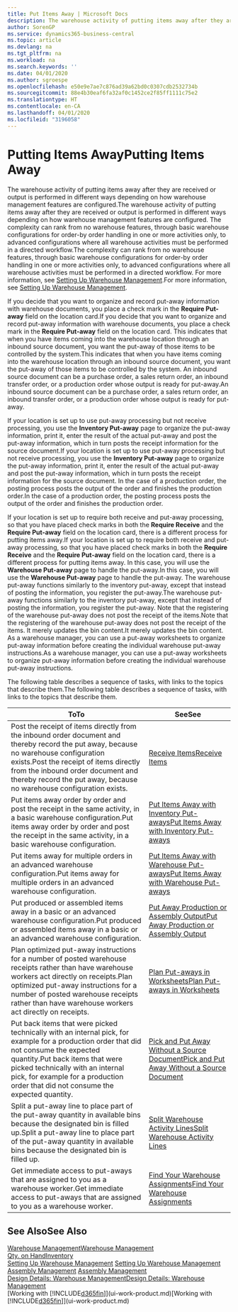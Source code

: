```yaml
---
title: Put Items Away | Microsoft Docs
description: The warehouse activity of putting items away after they are received or output is performed in different ways depending on how warehouse management features are configured.
author: SorenGP
ms.service: dynamics365-business-central
ms.topic: article
ms.devlang: na
ms.tgt_pltfrm: na
ms.workload: na
ms.search.keywords: ''
ms.date: 04/01/2020
ms.author: sgroespe
ms.openlocfilehash: e50e9e7ae7c876ad39a62bd0c0307cdb2532734b
ms.sourcegitcommit: 88e4b30eaf6fa32af0c1452ce2f85ff1111c75e2
ms.translationtype: HT
ms.contentlocale: en-CA
ms.lasthandoff: 04/01/2020
ms.locfileid: "3196058"
---
```

# <a name="putting-items-away"></a><span data-ttu-id="9bcb8-103">Putting Items Away</span><span class="sxs-lookup"><span data-stu-id="9bcb8-103">Putting Items Away</span></span>
<span data-ttu-id="9bcb8-104">The warehouse activity of putting items away after they are received or output is performed in different ways depending on how warehouse management features are configured.</span><span class="sxs-lookup"><span data-stu-id="9bcb8-104">The warehouse activity of putting items away after they are received or output is performed in different ways depending on how warehouse management features are configured.</span></span> <span data-ttu-id="9bcb8-105">The complexity can rank from no warehouse features, through basic warehouse configurations for order-by order handling in one or more activities only, to advanced configurations where all warehouse activities must be performed in a directed workflow.</span><span class="sxs-lookup"><span data-stu-id="9bcb8-105">The complexity can rank from no warehouse features, through basic warehouse configurations for order-by order handling in one or more activities only, to advanced configurations where all warehouse activities must be performed in a directed workflow.</span></span> <span data-ttu-id="9bcb8-106">For more information, see [Setting Up Warehouse Management](warehouse-setup-warehouse.md).</span><span class="sxs-lookup"><span data-stu-id="9bcb8-106">For more information, see [Setting Up Warehouse Management](warehouse-setup-warehouse.md).</span></span>

<span data-ttu-id="9bcb8-107">If you decide that you want to organize and record put-away information with warehouse documents, you place a check mark in the **Require Put-away** field on the location card.</span><span class="sxs-lookup"><span data-stu-id="9bcb8-107">If you decide that you want to organize and record put-away information with warehouse documents, you place a check mark in the **Require Put-away** field on the location card.</span></span> <span data-ttu-id="9bcb8-108">This indicates that when you have items coming into the warehouse location through an inbound source document, you want the put-away of those items to be controlled by the system.</span><span class="sxs-lookup"><span data-stu-id="9bcb8-108">This indicates that when you have items coming into the warehouse location through an inbound source document, you want the put-away of those items to be controlled by the system.</span></span> <span data-ttu-id="9bcb8-109">An inbound source document can be a purchase order, a sales return order, an inbound transfer order, or a production order whose output is ready for put-away.</span><span class="sxs-lookup"><span data-stu-id="9bcb8-109">An inbound source document can be a purchase order, a sales return order, an inbound transfer order, or a production order whose output is ready for put-away.</span></span>  

<span data-ttu-id="9bcb8-110">If your location is set up to use put-away processing but not receive processing, you use the **Inventory Put-away** page to organize the put-away information, print it, enter the result of the actual put-away and post the put-away information, which in turn posts the receipt information for the source document.</span><span class="sxs-lookup"><span data-stu-id="9bcb8-110">If your location is set up to use put-away processing but not receive processing, you use the **Inventory Put-away** page to organize the put-away information, print it, enter the result of the actual put-away and post the put-away information, which in turn posts the receipt information for the source document.</span></span> <span data-ttu-id="9bcb8-111">In the case of a production order, the posting process posts the output of the order and finishes the production order.</span><span class="sxs-lookup"><span data-stu-id="9bcb8-111">In the case of a production order, the posting process posts the output of the order and finishes the production order.</span></span>

<span data-ttu-id="9bcb8-112">If your location is set up to require both receive and put-away processing, so that you have placed check marks in both the **Require Receive** and the **Require Put-away** field on the location card, there is a different process for putting items away.</span><span class="sxs-lookup"><span data-stu-id="9bcb8-112">If your location is set up to require both receive and put-away processing, so that you have placed check marks in both the **Require Receive** and the **Require Put-away** field on the location card, there is a different process for putting items away.</span></span> <span data-ttu-id="9bcb8-113">In this case, you will use the **Warehouse Put-away** page to handle the put-away.</span><span class="sxs-lookup"><span data-stu-id="9bcb8-113">In this case, you will use the **Warehouse Put-away** page to handle the put-away.</span></span> <span data-ttu-id="9bcb8-114">The warehouse put-away functions similarly to the inventory put-away, except that instead of posting the information, you register the put-away.</span><span class="sxs-lookup"><span data-stu-id="9bcb8-114">The warehouse put-away functions similarly to the inventory put-away, except that instead of posting the information, you register the put-away.</span></span> <span data-ttu-id="9bcb8-115">Note that the registering of the warehouse put-away does not post the receipt of the items.</span><span class="sxs-lookup"><span data-stu-id="9bcb8-115">Note that the registering of the warehouse put-away does not post the receipt of the items.</span></span> <span data-ttu-id="9bcb8-116">It merely updates the bin content.</span><span class="sxs-lookup"><span data-stu-id="9bcb8-116">It merely updates the bin content.</span></span> <span data-ttu-id="9bcb8-117">As a warehouse manager, you can use a put-away worksheets to organize put-away information before creating the individual warehouse put-away instructions.</span><span class="sxs-lookup"><span data-stu-id="9bcb8-117">As a warehouse manager, you can use a put-away worksheets to organize put-away information before creating the individual warehouse put-away instructions.</span></span>

<span data-ttu-id="9bcb8-118">The following table describes a sequence of tasks, with links to the topics that describe them.</span><span class="sxs-lookup"><span data-stu-id="9bcb8-118">The following table describes a sequence of tasks, with links to the topics that describe them.</span></span>   

|<span data-ttu-id="9bcb8-119">**To**</span><span class="sxs-lookup"><span data-stu-id="9bcb8-119">**To**</span></span>|<span data-ttu-id="9bcb8-120">**See**</span><span class="sxs-lookup"><span data-stu-id="9bcb8-120">**See**</span></span>|  
|------------|-------------|  
|<span data-ttu-id="9bcb8-121">Post the receipt of items directly from the inbound order document and thereby record the put away, because no warehouse configuration exists.</span><span class="sxs-lookup"><span data-stu-id="9bcb8-121">Post the receipt of items directly from the inbound order document and thereby record the put away, because no warehouse configuration exists.</span></span>|[<span data-ttu-id="9bcb8-122">Receive Items</span><span class="sxs-lookup"><span data-stu-id="9bcb8-122">Receive Items</span></span>](warehouse-how-receive-items.md)|  
|<span data-ttu-id="9bcb8-123">Put items away order by order and post the receipt in the same activity, in a basic warehouse configuration.</span><span class="sxs-lookup"><span data-stu-id="9bcb8-123">Put items away order by order and post the receipt in the same activity, in a basic warehouse configuration.</span></span>|[<span data-ttu-id="9bcb8-124">Put Items Away with Inventory Put-aways</span><span class="sxs-lookup"><span data-stu-id="9bcb8-124">Put Items Away with Inventory Put-aways</span></span>](warehouse-how-to-put-items-away-with-inventory-put-aways.md)|  
|<span data-ttu-id="9bcb8-125">Put items away for multiple orders in an advanced warehouse configuration.</span><span class="sxs-lookup"><span data-stu-id="9bcb8-125">Put items away for multiple orders in an advanced warehouse configuration.</span></span>|[<span data-ttu-id="9bcb8-126">Put Items Away with Warehouse Put-aways</span><span class="sxs-lookup"><span data-stu-id="9bcb8-126">Put Items Away with Warehouse Put-aways</span></span>](warehouse-how-to-put-items-away-with-warehouse-put-aways.md)|  
|<span data-ttu-id="9bcb8-127">Put produced or assembled items away in a basic or an advanced warehouse configuration.</span><span class="sxs-lookup"><span data-stu-id="9bcb8-127">Put produced or assembled items away in a basic or an advanced warehouse configuration.</span></span>|[<span data-ttu-id="9bcb8-128">Put Away Production or Assembly Output</span><span class="sxs-lookup"><span data-stu-id="9bcb8-128">Put Away Production or Assembly Output</span></span>](warehouse-how-to-put-away-production-output.md)|
|<span data-ttu-id="9bcb8-129">Plan optimized put-away instructions for a number of posted warehouse receipts rather than have warehouse workers act directly on receipts.</span><span class="sxs-lookup"><span data-stu-id="9bcb8-129">Plan optimized put-away instructions for a number of posted warehouse receipts rather than have warehouse workers act directly on receipts.</span></span>|[<span data-ttu-id="9bcb8-130">Plan Put-aways in Worksheets</span><span class="sxs-lookup"><span data-stu-id="9bcb8-130">Plan Put-aways in Worksheets</span></span>](warehouse-how-to-plan-put-aways-in-worksheets.md)|  
|<span data-ttu-id="9bcb8-131">Put back items that were picked technically with an internal pick, for example for a production order that did not consume the expected quantity.</span><span class="sxs-lookup"><span data-stu-id="9bcb8-131">Put back items that were picked technically with an internal pick, for example for a production order that did not consume the expected quantity.</span></span>|[<span data-ttu-id="9bcb8-132">Pick and Put Away Without a Source Document</span><span class="sxs-lookup"><span data-stu-id="9bcb8-132">Pick and Put Away Without a Source Document</span></span>](warehouse-how-to-create-put-aways-from-internal-put-aways.md)|
|<span data-ttu-id="9bcb8-133">Split a put-away line to place part of the put-away quantity in available bins because the designated bin is filled up.</span><span class="sxs-lookup"><span data-stu-id="9bcb8-133">Split a put-away line to place part of the put-away quantity in available bins because the designated bin is filled up.</span></span>|[<span data-ttu-id="9bcb8-134">Split Warehouse Activity Lines</span><span class="sxs-lookup"><span data-stu-id="9bcb8-134">Split Warehouse Activity Lines</span></span>](warehouse-how-to-split-warehouse-activity-lines.md)|
|<span data-ttu-id="9bcb8-135">Get immediate access to put-aways that are assigned to you as a warehouse worker.</span><span class="sxs-lookup"><span data-stu-id="9bcb8-135">Get immediate access to put-aways that are assigned to you as a warehouse worker.</span></span>|[<span data-ttu-id="9bcb8-136">Find Your Warehouse Assignments</span><span class="sxs-lookup"><span data-stu-id="9bcb8-136">Find Your Warehouse Assignments</span></span>](warehouse-how-to-find-your-warehouse-assignments.md)|    

## <a name="see-also"></a><span data-ttu-id="9bcb8-137">See Also</span><span class="sxs-lookup"><span data-stu-id="9bcb8-137">See Also</span></span>  
[<span data-ttu-id="9bcb8-138">Warehouse Management</span><span class="sxs-lookup"><span data-stu-id="9bcb8-138">Warehouse Management</span></span>](warehouse-manage-warehouse.md)  
[<span data-ttu-id="9bcb8-139">Qty. on Hand</span><span class="sxs-lookup"><span data-stu-id="9bcb8-139">Inventory</span></span>](inventory-manage-inventory.md)  
<span data-ttu-id="9bcb8-140">[Setting Up Warehouse Management](warehouse-setup-warehouse.md)   </span><span class="sxs-lookup"><span data-stu-id="9bcb8-140">[Setting Up Warehouse Management](warehouse-setup-warehouse.md)   </span></span>  
<span data-ttu-id="9bcb8-141">[Assembly Management](assembly-assemble-items.md)  </span><span class="sxs-lookup"><span data-stu-id="9bcb8-141">[Assembly Management](assembly-assemble-items.md)  </span></span>  
[<span data-ttu-id="9bcb8-142">Design Details: Warehouse Management</span><span class="sxs-lookup"><span data-stu-id="9bcb8-142">Design Details: Warehouse Management</span></span>](design-details-warehouse-management.md)  
<span data-ttu-id="9bcb8-143">[Working with [!INCLUDE[d365fin](includes/d365fin_md.md)]](ui-work-product.md)</span><span class="sxs-lookup"><span data-stu-id="9bcb8-143">[Working with [!INCLUDE[d365fin](includes/d365fin_md.md)]](ui-work-product.md)</span></span>  

